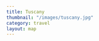 ```yaml
---
title: Tuscany
thumbnail: "/images/tuscany.jpg"
category: travel
layout: map
---
```

<html>
<head>
  
  <title>Google Maps Multiple Markers</title>
  <script src="http://maps.google.com/maps/api/js?sensor=false" type="text/javascript"></script>
</head>
<body>
  <div id="map" style="height: 400px; width: 500px;">
</div>
<script type="text/javascript">
    var locations = [['Bondi Beach', -33.890542, 151.274856, 4],['Coogee Beach', -33.923036, 151.259052, 5],['Cronulla Beach', -34.028249, 151.157507, 3],['Manly Beach', -33.80010128657071, 151.28747820854187, 2],['Maroubra Beach', -33.950198, 151.259302, 1]];

    var map = new google.maps.Map(document.getElementById('map'), {
      zoom: 10,
      center: new google.maps.LatLng(-33.92, 151.25),
      mapTypeId: google.maps.MapTypeId.ROADMAP
    });

    var infowindow = new google.maps.InfoWindow();

    var marker, i;

    for (i = 0; i < locations.length; i++) { 
      marker = new google.maps.Marker({
        position: new google.maps.LatLng(locations[i][1], locations[i][2]),
        map: map
      });

      google.maps.event.addListener(marker, 'click', (function(marker, i) {
        return function() {
          infowindow.setContent(locations[i][0]);
          infowindow.open(map, marker);
        }
      })(marker, i));
    }
  </script>
</body>
</html>

